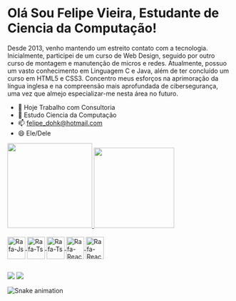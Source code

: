   ## <h1>Olá Sou Felipe Vieira, Estudante de Ciencia da Computação!</h1>

Desde 2013, venho mantendo um estreito contato com a tecnologia. Inicialmente, participei de um curso de Web Design, seguido por outro curso de montagem e manutenção de micros e redes. Atualmente, possuo um vasto conhecimento em Linguagem C e Java, além de ter concluído um curso em HTML5 e CSS3. Concentro meus esforços na aprimoração da língua inglesa e na compreensão mais aprofundada de cibersegurança, uma vez que almejo especializar-me nesta área no futuro.
- 🔭 Hoje Trabalho com Consultoria
- 🌱 Estudo Ciencia da Computação
- 📫 felipe_dohk@hotmail.com
- 😄 Ele/Dele

<div>

  <a href="https://github.com/KiFelipe">
  <img height="190em" src="https://github-readme-stats.vercel.app/api?username=KiFelipe&show_icons=true&theme=highcontrast&include_all_commits=true&count_private=true"/>
  <img height="180em" src="https://github-readme-stats.vercel.app/api/top-langs/?username=KiFelipe&layout=compact&langs_count=7&theme=highcontrast"/>
  
</div>


<div style="display: inline_block"><br>

  <img align="center" alt="Rafa-Js" height="50" width="40" src="https://cdn.jsdelivr.net/gh/devicons/devicon/icons/c/c-plain.svg">
  <img align="center" alt="Rafa-Ts" height="50" width="40" src="https://cdn.jsdelivr.net/gh/devicons/devicon/icons/html5/html5-plain-wordmark.svg">
 <img align="center" alt="Rafa-Ts" height="50" width="40" src="https://cdn.jsdelivr.net/gh/devicons/devicon/icons/css3/css3-plain-wordmark.svg">
  <img align="center" alt="Rafa-React" height="50" width="40" src="https://cdn.jsdelivr.net/gh/devicons/devicon/icons/csharp/csharp-plain.svg"> 
  <img align="center" alt="Rafa-React" height="50" width="40" src="https://cdn.jsdelivr.net/gh/devicons/devicon/icons/git/git-original.svg">
  
</div>

 ##

<div>
  <a href = "mailto:felipe_dohk@hotmail.com"><img src="https://img.shields.io/badge/Gmail-D14836?style=for-the-badge&logo=gmail&logoColor=white" target="_blank"></a>
  <a href="https://www.linkedin.com/in/felipevieira1995" target="_blank"><img src="https://img.shields.io/badge/-LinkedIn-%230077B5?style=for-the-badge&logo=linkedin&logoColor=white" target="_blank"></a>   
</div>

![Snake animation](https://github.com/KiFelipe/KiFelipe/blob/output/github-contribution-grid-snake.svg)

